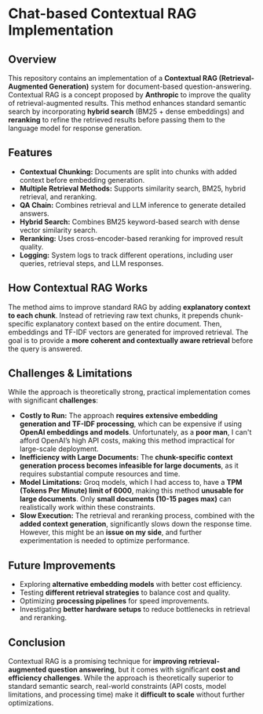 # Chat-based Contextual RAG Implementation

## Overview
This repository contains an implementation of a **Contextual RAG (Retrieval-Augmented Generation)** system for document-based question-answering. Contextual RAG is a concept proposed by **Anthropic** to improve the quality of retrieval-augmented results. This method enhances standard semantic search by incorporating **hybrid search** (BM25 + dense embeddings) and **reranking** to refine the retrieved results before passing them to the language model for response generation.

## Features
- **Contextual Chunking:** Documents are split into chunks with added context before embedding generation.
- **Multiple Retrieval Methods:** Supports similarity search, BM25, hybrid retrieval, and reranking.
- **QA Chain:** Combines retrieval and LLM inference to generate detailed answers.
- **Hybrid Search:** Combines BM25 keyword-based search with dense vector similarity search.
- **Reranking:** Uses cross-encoder-based reranking for improved result quality.
- **Logging:** System logs to track different operations, including user queries, retrieval steps, and LLM responses.

## How Contextual RAG Works
The method aims to improve standard RAG by adding **explanatory context to each chunk**. Instead of retrieving raw text chunks, it prepends chunk-specific explanatory context based on the entire document. Then, embeddings and TF-IDF vectors are generated for improved retrieval. The goal is to provide a **more coherent and contextually aware retrieval** before the query is answered.

## Challenges & Limitations
While the approach is theoretically strong, practical implementation comes with significant **challenges**:

- **Costly to Run:** The approach **requires extensive embedding generation and TF-IDF processing**, which can be expensive if using **OpenAI embeddings and models**. Unfortunately, as a **poor man**, I can't afford OpenAI’s high API costs, making this method impractical for large-scale deployment.
- **Inefficiency with Large Documents:** The **chunk-specific context generation process becomes infeasible for large documents**, as it requires substantial compute resources and time.
- **Model Limitations:** Groq models, which I had access to, have a **TPM (Tokens Per Minute) limit of 6000**, making this method **unusable for large documents**. Only **small documents (10-15 pages max)** can realistically work within these constraints.
- **Slow Execution:** The retrieval and reranking process, combined with the **added context generation**, significantly slows down the response time. However, this might be an **issue on my side**, and further experimentation is needed to optimize performance.

## Future Improvements
- Exploring **alternative embedding models** with better cost efficiency.
- Testing **different retrieval strategies** to balance cost and quality.
- Optimizing **processing pipelines** for speed improvements.
- Investigating **better hardware setups** to reduce bottlenecks in retrieval and reranking.

## Conclusion
Contextual RAG is a promising technique for **improving retrieval-augmented question answering**, but it comes with significant **cost and efficiency challenges**. While the approach is theoretically superior to standard semantic search, real-world constraints (API costs, model limitations, and processing time) make it **difficult to scale** without further optimizations.

